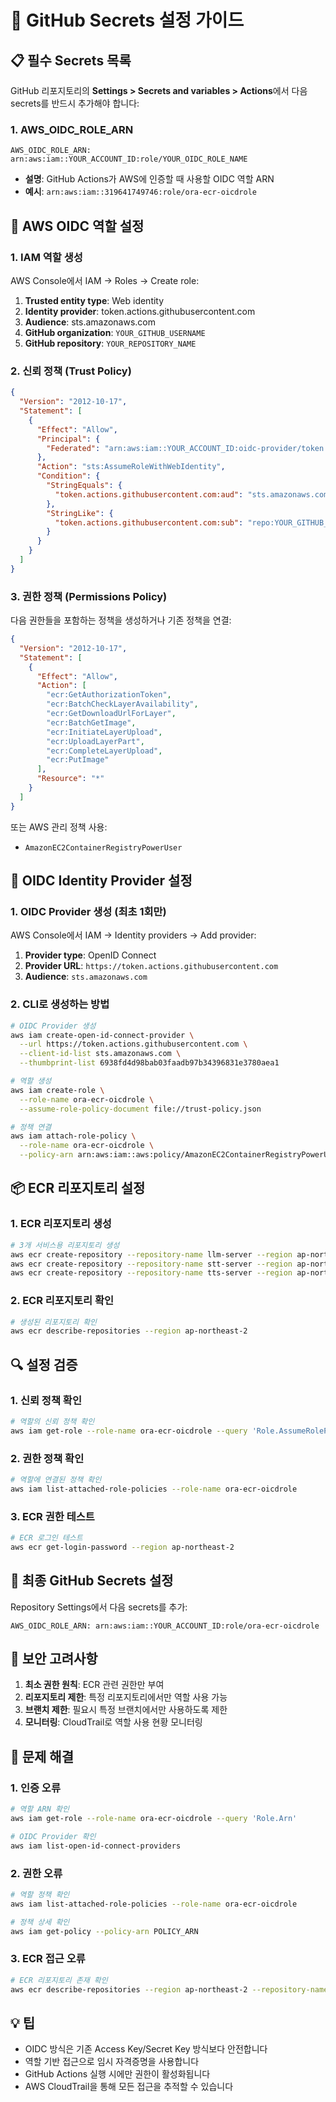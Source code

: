 # 🔐 GitHub Secrets 설정 가이드

## 📋 필수 Secrets 목록

GitHub 리포지토리의 **Settings > Secrets and variables > Actions**에서 다음 secrets를 반드시 추가해야 합니다:

### 1. AWS_OIDC_ROLE_ARN
```
AWS_OIDC_ROLE_ARN: arn:aws:iam::YOUR_ACCOUNT_ID:role/YOUR_OIDC_ROLE_NAME
```
- **설명**: GitHub Actions가 AWS에 인증할 때 사용할 OIDC 역할 ARN
- **예시**: `arn:aws:iam::319641749746:role/ora-ecr-oicdrole`

## 🔧 AWS OIDC 역할 설정

### 1. IAM 역할 생성

AWS Console에서 IAM → Roles → Create role:

1. **Trusted entity type**: Web identity
2. **Identity provider**: token.actions.githubusercontent.com
3. **Audience**: sts.amazonaws.com
4. **GitHub organization**: `YOUR_GITHUB_USERNAME`
5. **GitHub repository**: `YOUR_REPOSITORY_NAME`

### 2. 신뢰 정책 (Trust Policy)

```json
{
  "Version": "2012-10-17",
  "Statement": [
    {
      "Effect": "Allow",
      "Principal": {
        "Federated": "arn:aws:iam::YOUR_ACCOUNT_ID:oidc-provider/token.actions.githubusercontent.com"
      },
      "Action": "sts:AssumeRoleWithWebIdentity",
      "Condition": {
        "StringEquals": {
          "token.actions.githubusercontent.com:aud": "sts.amazonaws.com"
        },
        "StringLike": {
          "token.actions.githubusercontent.com:sub": "repo:YOUR_GITHUB_USERNAME/YOUR_REPOSITORY_NAME:*"
        }
      }
    }
  ]
}
```

### 3. 권한 정책 (Permissions Policy)

다음 권한들을 포함하는 정책을 생성하거나 기존 정책을 연결:

```json
{
  "Version": "2012-10-17",
  "Statement": [
    {
      "Effect": "Allow",
      "Action": [
        "ecr:GetAuthorizationToken",
        "ecr:BatchCheckLayerAvailability",
        "ecr:GetDownloadUrlForLayer",
        "ecr:BatchGetImage",
        "ecr:InitiateLayerUpload",
        "ecr:UploadLayerPart",
        "ecr:CompleteLayerUpload",
        "ecr:PutImage"
      ],
      "Resource": "*"
    }
  ]
}
```

또는 AWS 관리 정책 사용:
- `AmazonEC2ContainerRegistryPowerUser`

## 🔧 OIDC Identity Provider 설정

### 1. OIDC Provider 생성 (최초 1회만)

AWS Console에서 IAM → Identity providers → Add provider:

1. **Provider type**: OpenID Connect
2. **Provider URL**: `https://token.actions.githubusercontent.com`
3. **Audience**: `sts.amazonaws.com`

### 2. CLI로 생성하는 방법

```bash
# OIDC Provider 생성
aws iam create-open-id-connect-provider \
  --url https://token.actions.githubusercontent.com \
  --client-id-list sts.amazonaws.com \
  --thumbprint-list 6938fd4d98bab03faadb97b34396831e3780aea1

# 역할 생성
aws iam create-role \
  --role-name ora-ecr-oicdrole \
  --assume-role-policy-document file://trust-policy.json

# 정책 연결
aws iam attach-role-policy \
  --role-name ora-ecr-oicdrole \
  --policy-arn arn:aws:iam::aws:policy/AmazonEC2ContainerRegistryPowerUser
```

## 📦 ECR 리포지토리 설정

### 1. ECR 리포지토리 생성

```bash
# 3개 서비스용 리포지토리 생성
aws ecr create-repository --repository-name llm-server --region ap-northeast-2
aws ecr create-repository --repository-name stt-server --region ap-northeast-2
aws ecr create-repository --repository-name tts-server --region ap-northeast-2
```

### 2. ECR 리포지토리 확인

```bash
# 생성된 리포지토리 확인
aws ecr describe-repositories --region ap-northeast-2
```

## 🔍 설정 검증

### 1. 신뢰 정책 확인

```bash
# 역할의 신뢰 정책 확인
aws iam get-role --role-name ora-ecr-oicdrole --query 'Role.AssumeRolePolicyDocument'
```

### 2. 권한 정책 확인

```bash
# 역할에 연결된 정책 확인
aws iam list-attached-role-policies --role-name ora-ecr-oicdrole
```

### 3. ECR 권한 테스트

```bash
# ECR 로그인 테스트
aws ecr get-login-password --region ap-northeast-2
```

## 🎯 최종 GitHub Secrets 설정

Repository Settings에서 다음 secrets를 추가:

```
AWS_OIDC_ROLE_ARN: arn:aws:iam::YOUR_ACCOUNT_ID:role/ora-ecr-oicdrole
```

## 🚨 보안 고려사항

1. **최소 권한 원칙**: ECR 관련 권한만 부여
2. **리포지토리 제한**: 특정 리포지토리에서만 역할 사용 가능
3. **브랜치 제한**: 필요시 특정 브랜치에서만 사용하도록 제한
4. **모니터링**: CloudTrail로 역할 사용 현황 모니터링

## 🔧 문제 해결

### 1. 인증 오류
```bash
# 역할 ARN 확인
aws iam get-role --role-name ora-ecr-oicdrole --query 'Role.Arn'

# OIDC Provider 확인
aws iam list-open-id-connect-providers
```

### 2. 권한 오류
```bash
# 역할 정책 확인
aws iam list-attached-role-policies --role-name ora-ecr-oicdrole

# 정책 상세 확인
aws iam get-policy --policy-arn POLICY_ARN
```

### 3. ECR 접근 오류
```bash
# ECR 리포지토리 존재 확인
aws ecr describe-repositories --region ap-northeast-2 --repository-names llm-server stt-server tts-server
```

## 💡 팁

- OIDC 방식은 기존 Access Key/Secret Key 방식보다 안전합니다
- 역할 기반 접근으로 임시 자격증명을 사용합니다
- GitHub Actions 실행 시에만 권한이 활성화됩니다
- AWS CloudTrail을 통해 모든 접근을 추적할 수 있습니다 